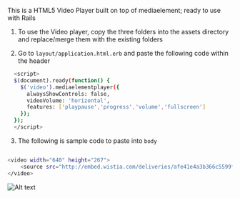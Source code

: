 This is a HTML5 Video Player built on top of mediaelement; ready to use with Rails

1) To use the Video player, copy the three folders into the assets directory and replace/merge them with the existing folders

2) Go to `layout/application.html.erb` and paste the following code within the header

```bash
  <script>
  $(document).ready(function() {
    $('video').mediaelementplayer({
      alwaysShowControls: false,
      videoVolume: 'horizontal',
      features: ['playpause','progress','volume','fullscreen']
    });
  });
  </script>
```

3) The following is sample code to paste into `body`
```bash

<video width="640" height="267">
    <source src="http://embed.wistia.com/deliveries/afe41e4a3b366c5599fb17d96c469ad85007e2df/file.mp4" type="video/mp4">
</video>
```
![Alt text](/tim-html5-video.jpg)